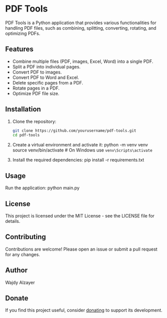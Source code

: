 # PDF Tools

PDF Tools is a Python application that provides various functionalities for handling PDF files, such as combining, splitting, converting, rotating, and optimizing PDFs.

## Features

- Combine multiple files (PDF, images, Excel, Word) into a single PDF.
- Split a PDF into individual pages.
- Convert PDF to images.
- Convert PDF to Word and Excel.
- Delete specific pages from a PDF.
- Rotate pages in a PDF.
- Optimize PDF file size.

## Installation

1. Clone the repository:

   ```bash
   git clone https://github.com/yourusername/pdf-tools.git
   cd pdf-tools
2. Create a virtual environment and activate it:
   python -m venv venv
   source venv/bin/activate   # On Windows use `venv\Scripts\activate`
   
3. Install the required dependencies:
   pip install -r requirements.txt

## Usage
Run the application:
python main.py

## License
This project is licensed under the MIT License - see the LICENSE file for details.

## Contributing
Contributions are welcome! Please open an issue or submit a pull request for any changes.

## Author
Wajdy Alzayer

## Donate
If you find this project useful, consider [donating](https://paypal.me/WAlzayer) to support its development.

